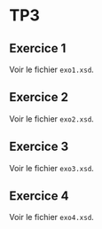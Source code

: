 # TP3

## Exercice 1

Voir le fichier `exo1.xsd`.  

## Exercice 2

Voir le fichier `exo2.xsd`.  

## Exercice 3

Voir le fichier `exo3.xsd`.  

## Exercice 4

Voir le fichier `exo4.xsd`.
